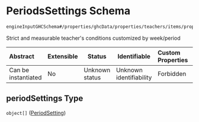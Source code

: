 # PeriodsSettings Schema

```txt
engineInputGHCSchema#/properties/ghcData/properties/teachers/items/properties/periodSettings
```

Strict and measurable teacher's conditions customized by week/period


| Abstract            | Extensible | Status         | Identifiable            | Custom Properties | Additional Properties | Access Restrictions | Defined In                                                         |
| :------------------ | ---------- | -------------- | ----------------------- | :---------------- | --------------------- | ------------------- | ------------------------------------------------------------------ |
| Can be instantiated | No         | Unknown status | Unknown identifiability | Forbidden         | Allowed               | none                | [ghc.schema.json\*](../out/ghc.schema.json "open original schema") |

## periodSettings Type

`object[]` ([PeriodSetting](ghc-properties-ghcdata-properties-teachers-teacher-properties-periodssettings-periodsetting.md))
